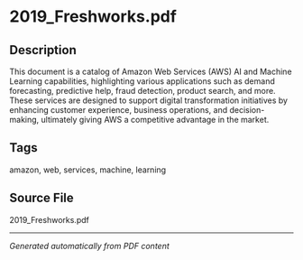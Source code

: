 # 2019_Freshworks.pdf

## Description
This document is a catalog of Amazon Web Services (AWS) AI and Machine Learning capabilities, highlighting various applications such as demand forecasting, predictive help, fraud detection, product search, and more. These services are designed to support digital transformation initiatives by enhancing customer experience, business operations, and decision-making, ultimately giving AWS a competitive advantage in the market.
## Tags
amazon, web, services, machine, learning

## Source File
2019_Freshworks.pdf

---
*Generated automatically from PDF content*
